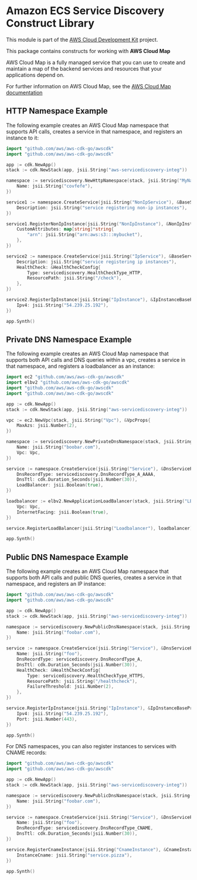 # Amazon ECS Service Discovery Construct Library

This module is part of the [AWS Cloud Development Kit](https://github.com/aws/aws-cdk) project.

This package contains constructs for working with **AWS Cloud Map**

AWS Cloud Map is a fully managed service that you can use to create and
maintain a map of the backend services and resources that your applications
depend on.

For further information on AWS Cloud Map,
see the [AWS Cloud Map documentation](https://docs.aws.amazon.com/cloud-map)

## HTTP Namespace Example

The following example creates an AWS Cloud Map namespace that
supports API calls, creates a service in that namespace, and
registers an instance to it:

```go
import "github.com/aws/aws-cdk-go/awscdk"
import "github.com/aws/aws-cdk-go/awscdk"

app := cdk.NewApp()
stack := cdk.NewStack(app, jsii.String("aws-servicediscovery-integ"))

namespace := servicediscovery.NewHttpNamespace(stack, jsii.String("MyNamespace"), &HttpNamespaceProps{
	Name: jsii.String("covfefe"),
})

service1 := namespace.CreateService(jsii.String("NonIpService"), &BaseServiceProps{
	Description: jsii.String("service registering non-ip instances"),
})

service1.RegisterNonIpInstance(jsii.String("NonIpInstance"), &NonIpInstanceBaseProps{
	CustomAttributes: map[string]*string{
		"arn": jsii.String("arn:aws:s3:::mybucket"),
	},
})

service2 := namespace.CreateService(jsii.String("IpService"), &BaseServiceProps{
	Description: jsii.String("service registering ip instances"),
	HealthCheck: &HealthCheckConfig{
		Type: servicediscovery.HealthCheckType_HTTP,
		ResourcePath: jsii.String("/check"),
	},
})

service2.RegisterIpInstance(jsii.String("IpInstance"), &IpInstanceBaseProps{
	Ipv4: jsii.String("54.239.25.192"),
})

app.Synth()
```

## Private DNS Namespace Example

The following example creates an AWS Cloud Map namespace that
supports both API calls and DNS queries within a vpc, creates a
service in that namespace, and registers a loadbalancer as an
instance:

```go
import ec2 "github.com/aws/aws-cdk-go/awscdk"
import elbv2 "github.com/aws/aws-cdk-go/awscdk"
import "github.com/aws/aws-cdk-go/awscdk"
import "github.com/aws/aws-cdk-go/awscdk"

app := cdk.NewApp()
stack := cdk.NewStack(app, jsii.String("aws-servicediscovery-integ"))

vpc := ec2.NewVpc(stack, jsii.String("Vpc"), &VpcProps{
	MaxAzs: jsii.Number(2),
})

namespace := servicediscovery.NewPrivateDnsNamespace(stack, jsii.String("Namespace"), &PrivateDnsNamespaceProps{
	Name: jsii.String("boobar.com"),
	Vpc: Vpc,
})

service := namespace.CreateService(jsii.String("Service"), &DnsServiceProps{
	DnsRecordType: servicediscovery.DnsRecordType_A_AAAA,
	DnsTtl: cdk.Duration_Seconds(jsii.Number(30)),
	LoadBalancer: jsii.Boolean(true),
})

loadbalancer := elbv2.NewApplicationLoadBalancer(stack, jsii.String("LB"), &ApplicationLoadBalancerProps{
	Vpc: Vpc,
	InternetFacing: jsii.Boolean(true),
})

service.RegisterLoadBalancer(jsii.String("Loadbalancer"), loadbalancer)

app.Synth()
```

## Public DNS Namespace Example

The following example creates an AWS Cloud Map namespace that
supports both API calls and public DNS queries, creates a service in
that namespace, and registers an IP instance:

```go
import "github.com/aws/aws-cdk-go/awscdk"
import "github.com/aws/aws-cdk-go/awscdk"

app := cdk.NewApp()
stack := cdk.NewStack(app, jsii.String("aws-servicediscovery-integ"))

namespace := servicediscovery.NewPublicDnsNamespace(stack, jsii.String("Namespace"), &PublicDnsNamespaceProps{
	Name: jsii.String("foobar.com"),
})

service := namespace.CreateService(jsii.String("Service"), &DnsServiceProps{
	Name: jsii.String("foo"),
	DnsRecordType: servicediscovery.DnsRecordType_A,
	DnsTtl: cdk.Duration_Seconds(jsii.Number(30)),
	HealthCheck: &HealthCheckConfig{
		Type: servicediscovery.HealthCheckType_HTTPS,
		ResourcePath: jsii.String("/healthcheck"),
		FailureThreshold: jsii.Number(2),
	},
})

service.RegisterIpInstance(jsii.String("IpInstance"), &IpInstanceBaseProps{
	Ipv4: jsii.String("54.239.25.192"),
	Port: jsii.Number(443),
})

app.Synth()
```

For DNS namespaces, you can also register instances to services with CNAME records:

```go
import "github.com/aws/aws-cdk-go/awscdk"
import "github.com/aws/aws-cdk-go/awscdk"

app := cdk.NewApp()
stack := cdk.NewStack(app, jsii.String("aws-servicediscovery-integ"))

namespace := servicediscovery.NewPublicDnsNamespace(stack, jsii.String("Namespace"), &PublicDnsNamespaceProps{
	Name: jsii.String("foobar.com"),
})

service := namespace.CreateService(jsii.String("Service"), &DnsServiceProps{
	Name: jsii.String("foo"),
	DnsRecordType: servicediscovery.DnsRecordType_CNAME,
	DnsTtl: cdk.Duration_Seconds(jsii.Number(30)),
})

service.RegisterCnameInstance(jsii.String("CnameInstance"), &CnameInstanceBaseProps{
	InstanceCname: jsii.String("service.pizza"),
})

app.Synth()
```
